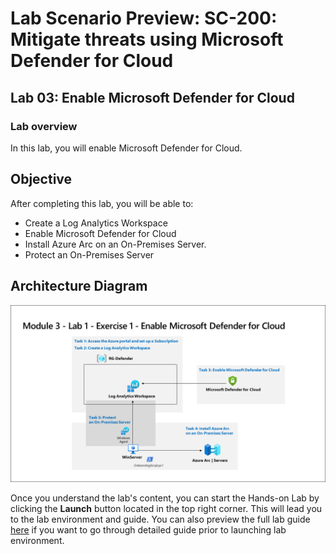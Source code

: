 # Lab Scenario Preview: SC-200: Mitigate threats using Microsoft Defender for Cloud

## Lab 03:  Enable Microsoft Defender for Cloud

### Lab overview

In this lab, you will enable Microsoft Defender for Cloud.

## Objective
  
  After completing this lab, you will be able to:

- Create a Log Analytics Workspace
- Enable Microsoft Defender for Cloud
- Install Azure Arc on an On-Premises Server.
- Protect an On-Premises Server

## Architecture Diagram

   ![](media/SC200-Lab_Diagrams_Mod3_L1_Ex1.png)

Once you understand the lab's content, you can start the Hands-on Lab by clicking the **Launch** button located in the top right corner. This will lead you to the lab environment and guide. You can also preview the full lab guide [here](https://experience.cloudlabs.ai/#/labguidepreview/26c9fce0-cef8-4d5f-80ab-1baa1cb36894) if you want to go through detailed guide prior to launching lab environment.
